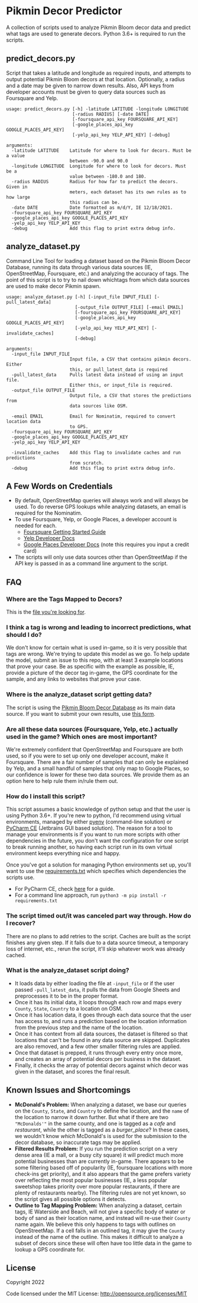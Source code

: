 # Pikmin Decor Predictor
A collection of scripts used to analyze Pikmin Bloom decor data and predict what tags are used to generate decors. Python 3.6+ is required to run the scripts.

## predict_decors.py
Script that takes a latitude and longitude as required inputs, and attempts to
output potential Pikmin Bloom decors at that location. Optionally, a radius and
a date may be given to narrow down results. Also, API keys from developer
accounts must be given to query data sources such as Foursquare and Yelp.

```
usage: predict_decors.py [-h] -latitude LATITUDE -longitude LONGITUDE
                         [-radius RADIUS] [-date DATE]
                         [-foursquare_api_key FOURSQUARE_API_KEY]
                         [-google_places_api_key GOOGLE_PLACES_API_KEY]
                         [-yelp_api_key YELP_API_KEY] [-debug]

arguments:
  -latitude LATITUDE    Latitude for where to look for decors. Must be a value
                        between -90.0 and 90.0
  -longitude LONGITUDE  Longitude for where to look for decors. Must be a
                        value between -180.0 and 180.
  -radius RADIUS        Radius for how far to predict the decors. Given in
                        meters, each dataset has its own rules as to how large
                        this radius can be.
  -date DATE            Date formatted as m/d/Y, IE 12/18/2021.
  -foursquare_api_key FOURSQUARE_API_KEY
  -google_places_api_key GOOGLE_PLACES_API_KEY
  -yelp_api_key YELP_API_KEY
  -debug                Add this flag to print extra debug info.
```
## analyze_dataset.py
Command Line Tool for loading a dataset based on the Pikmin Bloom Decor
Database, running its data through various data sources (IE, OpenStreetMap,
Foursquare, etc.) and analyzing the accuracy of tags. The point of this script
is to try to nail down whichtags from which data sources are used to make
decor Pikmin spawn.
```
usage: analyze_dataset.py [-h] [-input_file INPUT_FILE] [-pull_latest_data]
                          [-output_file OUTPUT_FILE] [-email EMAIL]
                          [-foursquare_api_key FOURSQUARE_API_KEY]
                          [-google_places_api_key GOOGLE_PLACES_API_KEY]
                          [-yelp_api_key YELP_API_KEY] [-invalidate_caches]
                          [-debug]

arguments:
  -input_file INPUT_FILE
                        Input file, a CSV that contains pikmin decors. Either
                        this, or pull_latest_data is required
  -pull_latest_data     Pulls latest data instead of using an input file.
                        Either this, or input_file is required.
  -output_file OUTPUT_FILE
                        Output file, a CSV that stores the predictions from
                        data sources like OSM.

  -email EMAIL          Email for Nominatim, required to convert location data
                        to GPS.
  -foursquare_api_key FOURSQUARE_API_KEY
  -google_places_api_key GOOGLE_PLACES_API_KEY
  -yelp_api_key YELP_API_KEY

  -invalidate_caches    Add this flag to invalidate caches and run predictions
                        from scratch.
  -debug                Add this flag to print extra debug info.
```
## A Few Words on Credentials
- By default, OpenStreetMap queries will always work and will always be used. To do reverse GPS lookups while analyzing datasets, an email is required for the Nominatim.
- To use Foursquare, Yelp, or Google Places, a developer account is needed for each.
  - [Foursquare Getting Started Guide](https://developer.foursquare.com/docs/places-api-getting-started)
  - [Yelp Developer Docs](https://www.yelp.com/developers/documentation/v3)
  - [Google Places Developer Docs](https://developers.google.com/maps/documentation/places/web-service/overview) (note this requires you input a credit card)
- The scripts will only use data sources other than OpenStreetMap if the API key is passed in as a command line argument to the script.

## FAQ

### Where are the Tags Mapped to Decors?
This is the [file you're looking for](decor_to_tag_mapping.py).

### I think a tag is wrong and leading to incorrect predictions, what should I do?
We don't know for certain what is used in-game, so it is very possible that tags are wrong. We're trying to update this model as we go. To help update the model, submit an issue to this repo, with at least 3 example locations that prove your case. Be as specific with the example as possible, IE, provide a picture of the decor tag in-game, the GPS coordinate for the sample, and any links to websites that prove your case.

### Where is the analyze_dataset script getting data?
The script is using the [Pikmin Bloom Decor Database](https://docs.google.com/spreadsheets/d/1gCrsXoeZ97eGwm9g4_yuB7RXChnKfLqYh1hUJ54Cnjs/edit#gid=857493320) as its main data source. If you want to submit your own results, use [this form](https://docs.google.com/forms/d/e/1FAIpQLSeEG0fo_L0DDcUqKcT_j8cpCNVzc6REZcvOLE09Ej1fPn8aZg/viewform).

### Are all these data sources (Foursquare, Yelp, etc.) actually used in the game? Which ones are most important?
We're extremely confident that OpenStreetMap and Foursquare are both used, so if you were to set up only one developer account, make it Foursquare. There are a fair number of samples that can only be explained by Yelp, and a small handful of samples that only map to Google Places, so our confidence is lower for these two data sources. We provide them as an option here to help rule them in/rule them out.

### How do I install this script?
This script assumes a basic knowledge of python setup and that the user is using Python 3.6+. If you're new to python, I'd recommend using virtual environments, managed by either [pyenv](https://github.com/pyenv/pyenv) (command-line solution) or [PyCharm CE](https://www.jetbrains.com/pycharm/download/) (Jetbrains GUI based solution). The reason for a tool to manage your environments is if you want to run more scripts with other dependencies in the future, you don't want the configuration for one script to break running another, so having each script run in its own virtual environment keeps everything nice and happy.

Once you've got a solution for managing Python environments set up, you'll want to use the [requirements.txt](requirements.txt) which specifies which dependencies the scripts use.
- For PyCharm CE, check [here](https://www.jetbrains.com/help/pycharm/managing-dependencies.html) for a guide.
- For a command line approach, run `python3 -m pip install -r requirements.txt`


### The script timed out/it was canceled part way through. How do I recover?
There are no plans to add retries to the script. Caches are built as the script finishes any given step. If it fails due to a data source timeout, a temporary loss of internet, etc., rerun the script, it'll skip whatever work was already cached.

### What is the analyze_dataset script doing?
- It loads data by either loading the file at `-input_file` or if the user passed `-pull_latest_data`, it pulls the data from Google Sheets and preprocesses it to be in the proper format.
- Once it has its initial data, it loops through each row and maps every `County`, `State`, `Country` to a location on OSM.
- Once it has location data, it goes through each data source that the user has access to, and runs a prediction based on the location information from the previous step and the name of the location.
- Once it has context from all data sources, the dataset is filtered so that locations that can't be found in any data source are skipped. Duplicates are also removed, and a few other smaller filtering rules are applied.
- Once that dataset is prepped, it runs through every entry once more, and creates an array of potential decors per business in the dataset.
- Finally, it checks the array of potential decors against which decor was given in the dataset, and scores the final result.

## Known Issues and Shortcomings
- **McDonald's Problem:** When analyzing a dataset, we base our queries on the `County`, `State`, and `Country` to define the location, and the `name` of the location to narrow it down further. But what if there are two `"McDonalds'"` in the same county, and one is tagged as a _cafe_ and _restaurant_, while the other is tagged as a _burger_place_? In these cases, we wouldn't know _which_ McDonald's is used for the submission to the decor database, so inaccurate tags may be applied.  
- **Filtered Results Problem:** If you run the prediction script on a very dense area (IE a mall, or a busy city square) it will predict much more potential businesses than are currently in-game. There appears to be some filtering based off of popularity (IE, foursquare locations with more check-ins get priority), and it also appears that the game prefers variety over reflecting the most popular businesses (IE, a less popular sweetshop takes priority over more popular restaurants, if there are plenty of restaurants nearby). The filtering rules are not yet known, so the script gives all possible options it detects.
- **Outline to Tag Mapping Problem:** When analyzing a dataset, certain tags, IE Waterside and Beach, will not give a specific body of water or body of sand as their location name, and instead will re-use their `County` name again. We believe this only happens to tags with outlines on OpenStreetMap. If a cell falls in an outlined tag, it may give the `County` instead of the name of the outline. This makes it difficult to analyze a subset of decors since these will often have too little data in the game to lookup a GPS coordinate for.

## License
Copyright 2022

Code licensed under the MIT License: <http://opensource.org/licenses/MIT>
